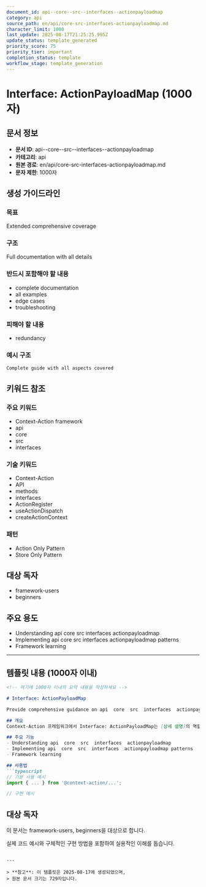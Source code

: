 ```yaml
---
document_id: api--core--src--interfaces--actionpayloadmap
category: api
source_path: en/api/core-src-interfaces-actionpayloadmap.md
character_limit: 1000
last_update: 2025-08-17T21:25:25.995Z
update_status: template_generated
priority_score: 75
priority_tier: important
completion_status: template
workflow_stage: template_generation
---
```


# Interface: ActionPayloadMap (1000자)

## 문서 정보
- **문서 ID**: api--core--src--interfaces--actionpayloadmap
- **카테고리**: api
- **원본 경로**: en/api/core-src-interfaces-actionpayloadmap.md
- **문자 제한**: 1000자

## 생성 가이드라인

### 목표
Extended comprehensive coverage

### 구조
Full documentation with all details

### 반드시 포함해야 할 내용
- complete documentation
- all examples
- edge cases
- troubleshooting

### 피해야 할 내용  
- redundancy

### 예시 구조
```
Complete guide with all aspects covered
```

## 키워드 참조

### 주요 키워드
- Context-Action framework
- api
- core
- src
- interfaces

### 기술 키워드
- Context-Action
- API
- methods
- interfaces
- ActionRegister
- useActionDispatch
- createActionContext

### 패턴
- Action Only Pattern
- Store Only Pattern

## 대상 독자
- framework-users
- beginners

## 주요 용도
- Understanding api  core  src  interfaces  actionpayloadmap
- Implementing api  core  src  interfaces  actionpayloadmap patterns
- Framework learning

---

## 템플릿 내용 (1000자 이내)

```markdown
<!-- 여기에 1000자 이내의 요약 내용을 작성하세요 -->

# Interface: ActionPayloadMap

Provide comprehensive guidance on api  core  src  interfaces  actionpayloadmap

## 개요
Context-Action 프레임워크에서 Interface: ActionPayloadMap는 [상세 설명]의 역할을 담당합니다.

## 주요 기능
- Understanding api  core  src  interfaces  actionpayloadmap
- Implementing api  core  src  interfaces  actionpayloadmap patterns
- Framework learning

## 사용법
```typescript
// 기본 사용 예시
import { ... } from '@context-action/...';

// 구현 예시
```

## 대상 독자
이 문서는 framework-users, beginners을 대상으로 합니다.

실제 코드 예시와 구체적인 구현 방법을 포함하여 실용적인 이해를 돕습니다.
```

---

> **참고**: 이 템플릿은 2025-08-17에 생성되었으며, 
> 원본 문서 크기는 729자입니다.

